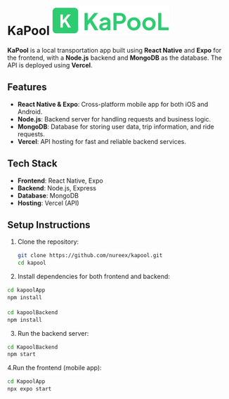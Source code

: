 # KaPool ![KaPool Logo](https://github.com/Nureex/Files/blob/master/Photos/logo.png)

**KaPool** is a local transportation app built using **React Native** and **Expo** for the frontend, with a **Node.js** backend and **MongoDB** as the database. The API is deployed using **Vercel**.

## Features

- **React Native & Expo**: Cross-platform mobile app for both iOS and Android.
- **Node.js**: Backend server for handling requests and business logic.
- **MongoDB**: Database for storing user data, trip information, and ride requests.
- **Vercel**: API hosting for fast and reliable backend services.

## Tech Stack

- **Frontend**: React Native, Expo
- **Backend**: Node.js, Express
- **Database**: MongoDB
- **Hosting**: Vercel (API)

## Setup Instructions

1. Clone the repository:
   ```bash
   git clone https://github.com/nureex/kapool.git
   cd kapool
   ```

2. Install dependencies for both frontend and backend:
```bash
cd kapoolApp
npm install

cd kapoolBackend
npm install
```
3. Run the backend server:
 ```bash
cd KapoolBackend
npm start
```
4.Run the frontend (mobile app):
 ```bash
cd KapoolApp
npx expo start
```
